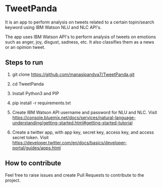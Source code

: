 # TweetPanda

It is an app to perform analysis on tweets related to a certain topin/search keyword using IBM Watson NLU and NLC API's.

The app uses IBM Watson API's to perform analysis of tweets on emotions such as anger, joy, disgust, sadness, etc. It also classifies them as a news or an opinion tweet.

## Steps to run

1. git clone https://github.com/manasipandya7/TweetPanda.git

2. cd TweetPanda

3. Install Python3 and PIP

4. pip install -r requirements.txt

5. Create IBM Watson API username and password for NLU and NLC.
   Visit https://console.bluemix.net/docs/services/natural-language-understanding/getting-started.html#getting-started-tutorial

6. Create a twitter app, with app key, secret key, access key, and access secret token. Visit https://developer.twitter.com/en/docs/basics/developer-portal/guides/apps.html

## How to contribute

Feel free to raise issues and create Pull Requests to contribute to the project.

